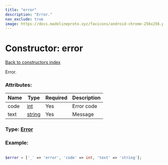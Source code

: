 ```yaml
---
title: "error"
description: "Error."
nav_exclude: true
image: https://docs.madelineproto.xyz/favicons/android-chrome-256x256.png
---
```

# Constructor: error  
[Back to constructors index](/API_docs/constructors/index.html)



Error.

### Attributes:

| Name     |    Type       | Required | Description |
|----------|---------------|----------|-------------|
|code|[int](/API_docs/types/int.html) | Yes|Error code|
|text|[string](/API_docs/types/string.html) | Yes|Message|



### Type: [Error](/API_docs/types/Error.html)


### Example:

```php

$error = ['_' => 'error', 'code' => int, 'text' => 'string'];
```  

